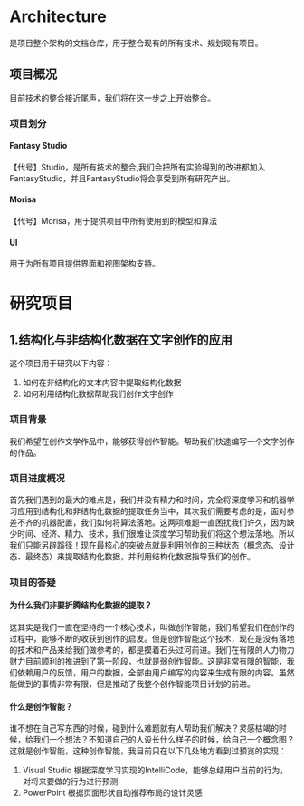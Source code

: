 # Architecture
 是项目整个架构的文档仓库，用于整合现有的所有技术、规划现有项目。

## 项目概况

目前技术的整合接近尾声，我们将在这一步之上开始整合。

### 项目划分

#### Fantasy Studio

【代号】Studio，是所有技术的整合,我们会把所有实验得到的改进都加入FantasyStudio，并且FantasyStudio将会享受到所有研究产出。

#### Morisa

【代号】Morisa，用于提供项目中所有使用到的模型和算法

#### UI

用于为所有项目提供界面和视图架构支持。



# 研究项目

## 1.结构化与非结构化数据在文字创作的应用

这个项目用于研究以下内容：

1. 如何在非结构化的文本内容中提取结构化数据
2. 如何利用结构化数据帮助我们创作文字创作

### 项目背景

我们希望在创作文学作品中，能够获得创作智能。帮助我们快速编写一个文字创作的作品。

### 项目进度概况

首先我们遇到的最大的难点是，我们并没有精力和时间，完全将深度学习和机器学习应用到结构化和非结构化数据的提取任务当中，其次我们需要考虑的是，面对参差不齐的机器配置，我们如何将算法落地。这两项难题一直困扰我们许久，因为缺少时间、经济、精力、技术，我们很难让深度学习帮助我们将这个想法落地。所以我们只能另辟蹊径！现在最核心的突破点就是利用创作的三种状态（概念态、设计态、最终态）来提取结构化数据，并利用结构化数据指导我们的创作。

### 项目的答疑

#### 为什么我们非要折腾结构化数据的提取？

这其实是我们一直在坚持的一个核心技术，叫做创作智能，我们希望我们在创作的过程中，能够不断的收获到创作的启发。但是创作智能这个技术，现在是没有落地的技术和产品来给我们做参考的，都是摸着石头过河前进。我们在有限的人力物力财力目前顺利的推进到了第一阶段，也就是弱创作智能。这是非常有限的智能，我们依赖用户的反馈，用户的数据，全部由用户编写的内容来生成有限的内容。虽然能做到的事情非常有限，但是推动了我整个创作智能项目计划的前进。

#### 什么是创作智能？

谁不想在自己写东西的时候，碰到什么难题就有人帮助我们解决？灵感枯竭的时候，给我们一个想法？不知道自己的人设长什么样子的时候，给自己一个概念图？这就是创作智能，这种创作智能，我目前只在以下几处地方看到过预览的实现：

1. Visual Studio 根据深度学习实现的IntelliCode，能够总结用户当前的行为，对将来要做的行为进行预测
2. PowerPoint 根据页面形状自动推荐布局的设计灵感